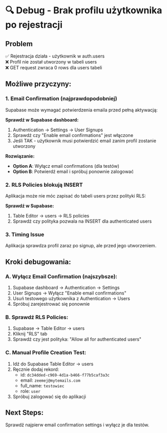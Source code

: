 # 🔍 Debug - Brak profilu użytkownika po rejestracji

## Problem
✅ Rejestracja działa - użytkownik w auth.users  
❌ Profil nie został utworzony w tabeli users  
❌ GET request zwraca 0 rows dla users tabeli  

## Możliwe przyczyny:

### 1. Email Confirmation (najprawdopodobniej)
Supabase może wymagać potwierdzenia emaila przed pełną aktywacją:

**Sprawdź w Supabase dashboard:**
1. Authentication → Settings → User Signups  
2. Sprawdź czy "Enable email confirmations" jest włączone
3. Jeśli TAK - użytkownik musi potwierdzić email zanim profil zostanie utworzony

**Rozwiązanie:**
- **Option A**: Wyłącz email confirmations (dla testów)
- **Option B**: Potwierdź email i spróbuj ponownie zalogować

### 2. RLS Policies blokują INSERT
Aplikacja może nie móc zapisać do tabeli users przez polityki RLS:

**Sprawdź w Supabase:**
1. Table Editor → users → RLS policies
2. Sprawdź czy polityka pozwala na INSERT dla authenticated users

### 3. Timing Issue
Aplikacja sprawdza profil zaraz po signup, ale przed jego utworzeniem.

## Kroki debugowania:

### A. Wyłącz Email Confirmation (najszybsze):
1. Supabase dashboard → Authentication → Settings
2. User Signups → Wyłącz "Enable email confirmations"  
3. Usuń testowego użytkownika z Authentication → Users
4. Spróbuj zarejestrować się ponownie

### B. Sprawdź RLS Policies:
1. Supabase → Table Editor → users
2. Kliknij "RLS" tab
3. Sprawdź czy jest polityka: "Allow all for authenticated users"

### C. Manual Profile Creation Test:
1. Idź do Supabase Table Editor → users
2. Ręcznie dodaj rekord:
   - id: `dc34dded-c969-4d1a-b466-f77b5caf3a3c`
   - email: `zeemej@mytemails.com`  
   - full_name: `testowiec`
   - role: `user`
3. Spróbuj zalogować się do aplikacji

## Next Steps:
Sprawdź najpierw email confirmation settings i wyłącz je dla testów.